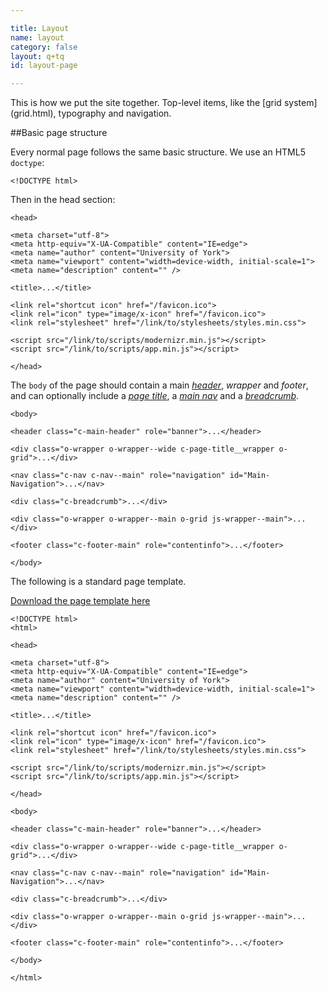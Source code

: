 ```yaml
---

title: Layout
name: layout
category: false
layout: q+tq
id: layout-page

---
```


<div class="lead"><p>This is how we put the site together. Top-level items, like the [grid system](grid.html), typography and navigation.</p></div>

##Basic page structure

Every normal page follows the same basic structure. We use an HTML5 `doctype`:

```markup
<!DOCTYPE html>
```

Then in the head section:

```markup
<head>

<meta charset="utf-8">
<meta http-equiv="X-UA-Compatible" content="IE=edge">
<meta name="author" content="University of York">
<meta name="viewport" content="width=device-width, initial-scale=1">
<meta name="description" content="" />

<title>...</title>

<link rel="shortcut icon" href="/favicon.ico">
<link rel="icon" type="image/x-icon" href="/favicon.ico">
<link rel="stylesheet" href="/link/to/stylesheets/styles.min.css">

<script src="/link/to/scripts/modernizr.min.js"></script>
<script src="/link/to/scripts/app.min.js"></script>

</head>
```

The `body` of the page should contain a main [_header_](/navigation.html#main-header), _wrapper_ and _footer_, and can optionally include a [_page title_](/navigation.html#page-title), a [_main nav_](/navigation.html#menu-navigation) and a [_breadcrumb_](/breadcrumb.html).

```markup
<body>

<header class="c-main-header" role="banner">...</header>

<div class="o-wrapper o-wrapper--wide c-page-title__wrapper o-grid">...</div>

<nav class="c-nav c-nav--main" role="navigation" id="Main-Navigation">...</nav>

<div class="c-breadcrumb">...</div>

<div class="o-wrapper o-wrapper--main o-grid js-wrapper--main">...</div>

<footer class="c-footer-main" role="contentinfo">...</footer>

</body>
```

The following is a standard page template.

<a class="c-btn c-btn--medium" href="/media/template.txt" target="_blank">Download the page template here</a>

```markup
<!DOCTYPE html>
<html>

<head>

<meta charset="utf-8">
<meta http-equiv="X-UA-Compatible" content="IE=edge">
<meta name="author" content="University of York">
<meta name="viewport" content="width=device-width, initial-scale=1">
<meta name="description" content="" />

<title>...</title>

<link rel="shortcut icon" href="/favicon.ico">
<link rel="icon" type="image/x-icon" href="/favicon.ico">
<link rel="stylesheet" href="/link/to/stylesheets/styles.min.css">

<script src="/link/to/scripts/modernizr.min.js"></script>
<script src="/link/to/scripts/app.min.js"></script>

</head>

<body>

<header class="c-main-header" role="banner">...</header>

<div class="o-wrapper o-wrapper--wide c-page-title__wrapper o-grid">...</div>

<nav class="c-nav c-nav--main" role="navigation" id="Main-Navigation">...</nav>

<div class="c-breadcrumb">...</div>

<div class="o-wrapper o-wrapper--main o-grid js-wrapper--main">...</div>

<footer class="c-footer-main" role="contentinfo">...</footer>

</body>

</html>
```
